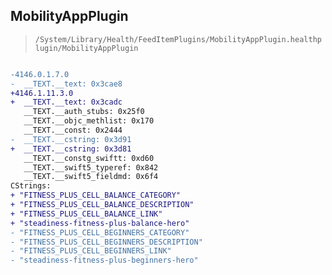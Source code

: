 ## MobilityAppPlugin

> `/System/Library/Health/FeedItemPlugins/MobilityAppPlugin.healthplugin/MobilityAppPlugin`

```diff

-4146.0.1.7.0
-  __TEXT.__text: 0x3cae8
+4146.1.11.3.0
+  __TEXT.__text: 0x3cadc
   __TEXT.__auth_stubs: 0x25f0
   __TEXT.__objc_methlist: 0x170
   __TEXT.__const: 0x2444
-  __TEXT.__cstring: 0x3d91
+  __TEXT.__cstring: 0x3d81
   __TEXT.__constg_swiftt: 0xd60
   __TEXT.__swift5_typeref: 0x842
   __TEXT.__swift5_fieldmd: 0x6f4
CStrings:
+ "FITNESS_PLUS_CELL_BALANCE_CATEGORY"
+ "FITNESS_PLUS_CELL_BALANCE_DESCRIPTION"
+ "FITNESS_PLUS_CELL_BALANCE_LINK"
+ "steadiness-fitness-plus-balance-hero"
- "FITNESS_PLUS_CELL_BEGINNERS_CATEGORY"
- "FITNESS_PLUS_CELL_BEGINNERS_DESCRIPTION"
- "FITNESS_PLUS_CELL_BEGINNERS_LINK"
- "steadiness-fitness-plus-beginners-hero"

```
